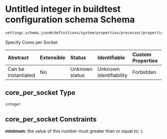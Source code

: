 # Untitled integer in buildtest configuration schema Schema

```txt
settings.schema.json#/definitions/system/properties/processor/properties/core_per_socket
```

Specify Cores per Socket

| Abstract            | Extensible | Status         | Identifiable            | Custom Properties | Additional Properties | Access Restrictions | Defined In                                                                   |
| :------------------ | :--------- | :------------- | :---------------------- | :---------------- | :-------------------- | :------------------ | :--------------------------------------------------------------------------- |
| Can be instantiated | No         | Unknown status | Unknown identifiability | Forbidden         | Allowed               | none                | [settings.schema.json\*](../out/settings.schema.json "open original schema") |

## core\_per\_socket Type

`integer`

## core\_per\_socket Constraints

**minimum**: the value of this number must greater than or equal to: `1`
